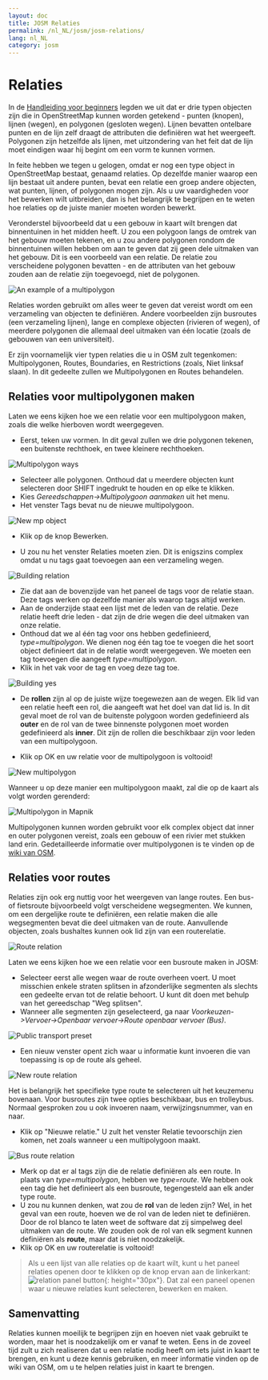 ```yaml
---
layout: doc
title: JOSM Relaties
permalink: /nl_NL/josm/josm-relations/
lang: nl_NL
category: josm
---
```


Relaties
==========


In de [Handleiding voor beginners](/nl_NL/beginner) legden we uit dat er drie typen objecten zijn die in OpenStreetMap kunnen worden getekend - punten (knopen), lijnen (wegen), en polygonen (gesloten wegen). Lijnen bevatten ontelbare punten en de lijn zelf draagt de attributen die definiëren wat het weergeeft. Polygonen zijn hetzelfde als lijnen, met uitzondering van het feit dat de lijn moet eindigen waar hij begint om een vorm te kunnen vormen.  

In feite hebben we tegen u gelogen, omdat er nog een type object in OpenStreetMap bestaat, genaamd relaties. Op dezelfde manier waarop een lijn bestaat uit andere
punten, bevat een relatie een groep andere objecten, wat punten, lijnen, of polygonen mogen zijn. Als u uw vaardigheden voor het bewerken wilt uitbreiden, dan is het belangrijk te begrijpen en te weten hoe relaties op de juiste manier moeten worden bewerkt.  

Veronderstel bijvoorbeeld dat u een gebouw in kaart wilt brengen dat binnentuinen in het midden heeft.  U zou een polygoon langs de omtrek van het gebouw moeten tekenen, en u zou andere polygonen rondom de binnentuinen willen hebben om aan te geven dat zij geen dele uitmaken van het gebouw. Dit is een voorbeeld van een relatie. De relatie zou verscheidene polygonen bevatten - en de attributen van het gebouw zouden aan de relatie zijn toegevoegd, niet de polygonen.  

![An example of a multipolygon][]

Relaties worden gebruikt om alles weer te geven dat vereist wordt om een verzameling van objecten te definiëren. Andere voorbeelden zijn busroutes (een verzameling lijnen), lange en complexe objecten (rivieren of wegen), of meerdere polygonen die allemaal deel uitmaken van één locatie (zoals de gebouwen van een universiteit).  

Er zijn voornamelijk vier typen relaties die u in OSM zult tegenkomen: Multipolygonen, Routes, Boundaries, en Restrictions (zoals, Niet linksaf slaan). In dit gedeelte zullen we Multipolygonen en Routes behandelen.  

Relaties voor multipolygonen maken
-------------------------------

Laten we eens kijken hoe we een relatie voor een multipolygoon maken, zoals die welke hierboven wordt weergegeven.  

- Eerst, teken uw vormen. In dit geval zullen we drie polygonen tekenen, een buitenste rechthoek, en twee kleinere rechthoeken.

![Multipolygon ways][]

- Selecteer alle polygonen. Onthoud dat u meerdere objecten kunt selecteren door SHIFT ingedrukt te houden en op elke te klikken.  
- Kies *Gereedschappen->Multipolygoon aanmaken* uit het menu.  
- Het venster Tags bevat nu de nieuwe multipolygoon.

![New mp object][]

- Klik op de knop Bewerken.  

- U zou nu het venster Relaties moeten zien. Dit is enigszins complex omdat u nu tags gaat toevoegen aan een verzameling wegen.  

![Building relation][]

- Zie dat aan de bovenzijde van het paneel de tags voor de relatie staan. Deze tags werken op dezelfde manier als waarop tags altijd werken.  
- Aan de onderzijde staat een lijst met de leden van de relatie. Deze relatie heeft drie leden - dat zijn de drie wegen die deel uitmaken van onze relatie.  
- Onthoud dat we al één tag voor ons hebben gedefinieerd, *type=multipolygon*. We dienen nog één tag toe te voegen die het soort object definieert dat in de relatie wordt weergegeven. We moeten een tag toevoegen die aangeeft *type=multipolygon*.  
- Klik in het vak voor de tag en voeg deze tag toe.  

![Building yes][]

- De **rollen** zijn al op de juiste wijze toegewezen aan de wegen. Elk lid van een relatie heeft een rol, die aangeeft wat het doel van dat lid is. In dit geval moet de rol van de buitenste polygoon worden gedefinieerd als **outer** en de rol van de twee binnenste polygonen moet worden gedefinieerd als **inner**. Dit zijn de rollen die beschikbaar zijn voor leden van een multipolygoon.  

- Klik op OK en uw relatie voor de multipolygoon is voltooid!  

![New multipolygon][]

Wanneer u op deze manier een multipolygoon maakt, zal die op de kaart als volgt worden gerenderd:  

![Multipolygon in Mapnik][]

Multipolygonen kunnen worden gebruikt voor elk complex object dat inner en outer polygonen vereist, zoals een gebouw of een rivier met stukken land erin. Gedetailleerde informatie over multipolygonen is te vinden op de [wiki van OSM](http://wiki.openstreetmap.org/wiki/Relation:multipolygon).  

Relaties voor routes
----------------

Relaties zijn ook erg nuttig voor het weergeven van lange routes. Een bus- of fietsroute bijvoorbeeld volgt verscheidene wegsegmenten. We kunnen, om een dergelijke route te definiëren, een relatie maken die alle wegsegmenten bevat die deel uitmaken van de route. Aanvullende objecten, zoals bushaltes kunnen ook lid zijn van een routerelatie.  

![Route relation][]

Laten we eens kijken hoe we een relatie voor een busroute maken in JOSM:  

- Selecteer eerst alle wegen waar de route overheen voert. U moet misschien enkele straten splitsen in afzonderlijke segmenten als slechts een gedeelte ervan tot de relatie behoort. U kunt dit doen met behulp van het gereedschap "Weg splitsen".  
- Wanneer alle segmenten zijn geselecteerd, ga naar *Voorkeuzen->Vervoer->Openbaar vervoer->Route openbaar vervoer (Bus)*.  

![Public transport preset][]

- Een nieuw venster opent zich waar u informatie kunt invoeren die van toepassing is op de route als geheel.

![New route relation][]

Het is belangrijk het specifieke type route te selecteren uit het keuzemenu bovenaan. Voor busroutes zijn twee opties beschikbaar, bus en trolleybus. Normaal gesproken zou u ook invoeren naam, verwijzingsnummer, van en naar.

- Klik op "Nieuwe relatie." U zult het venster Relatie tevoorschijn zien komen, net zoals wanneer u een multipolygoon maakt.  

![Bus route relation][]

- Merk op dat er al tags zijn die de relatie definiëren als een route. In plaats van *type=multipolygon*, hebben we *type=route*. We hebben ook een tag die het definieert als een busroute, tegengesteld aan elk ander type route.  
- U zou nu kunnen denken, wat zou de **rol** van de leden zijn? Wel, in het geval van een route, hoeven we de rol van de leden niet te definiëren. Door de rol blanco te laten weet de software dat zij simpelweg deel uitmaken van de route. We zouden ook de rol van elk segment kunnen definiëren als **route**, maar dat is niet noodzakelijk.  
- Klik op OK en uw routerelatie is voltooid!  

> Als u een lijst van alle relaties op de kaart wilt, kunt u het paneel relaties openen door te klikken op de knop ervan aan de linkerkant: ![relation panel button][]{: height="30px"}. Dat zal een paneel openen waar u nieuwe relaties kunt selecteren, bewerken en maken.  

Samenvatting
-------

Relaties kunnen moeilijk te begrijpen zijn en hoeven niet vaak gebruikt te worden, maar het is noodzakelijk om er vanaf te weten. Eens in de zoveel tijd zult u zich realiseren dat u een relatie nodig heeft om iets juist in kaart te brengen, en kunt u deze kennis gebruiken, en meer informatie vinden op de wiki van OSM, om u te helpen relaties juist in kaart te brengen.


[Multipolygon ways]: /images/josm/multipolygon-ways.png
[Building relation]: /images/josm/building-relation.png
[New relation]: /images/josm/new-relation.png
[Building yes]: /images/josm/building-yes.png
[Outer or inner role]: /images/josm/outer-inner.png
[New multipolygon]: /images/josm/new-multipolygon.png
[New mp object]: /images/josm/new-mp.png
[Multipolygon in mapnik]: /images/josm/multipolygon-mapnik.png
[An example of a multipolygon]: /images/josm/multipolygon-demo.png
[New route relation]: /images/josm/new-route-relation.png
[Route relation]: /images/josm/route-relation.png
[Public transport preset]: /images/josm/public-transport-preset.png
[Bus route relation]: /images/josm/bus-route-relation.png
[relation panel button]: /images/josm/relation-panel-button.png